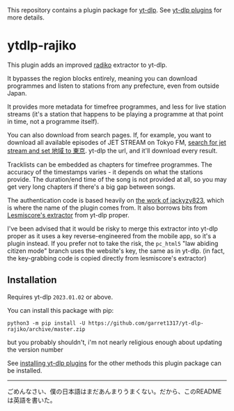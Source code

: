 This repository contains a plugin package for [yt-dlp](https://github.com/yt-dlp/yt-dlp#readme).
See [yt-dlp plugins](https://github.com/yt-dlp/yt-dlp#plugins) for more details.

# ytdlp-rajiko

This plugin adds an improved [radiko](https://radiko.jp) extractor to yt-dlp.

It bypasses the region blocks entirely, meaning you can download programmes and listen to stations from any prefecture, even from outside Japan.

It provides more metadata for timefree programmes, and less for live station streams (it's a station that happens to be playing a programme at that point in time, not a programme itself).

You can also download from search pages. If, for example, you want to download all available episodes of JET STREAM on Tokyo FM, [search for jet stream and set 地域 to
東京](https://radiko.jp/#!/search/live?key=jet%20stream&filter=&start_day=&end_day=&region_id=&area_id=JP13&cul_area_id=JP13&page_idx=0). yt-dlp the url, and it'll download every result.

Tracklists can be embedded as chapters for timefree programmes. The accuracy of the timestamps varies - it depends on what the stations provide. The duration/end time of the song is not provided at all, so you may get very long chapters if there's a big gap between songs.

The authentication code is based heavily on [the work of jackyzy823](https://github.com/jackyzy823/rajiko/), which is where the name of the plugin comes from.
It also borrows bits from [Lesmiscore's extractor](https://github.com/yt-dlp/yt-dlp/blob/d1795f4a6af99c976c9d3ea2dabe5cf4f8965d3c/yt_dlp/extractor/radiko.py) from yt-dlp proper.

I've been advised that it would be risky to merge this extractor into yt-dlp proper as it uses a key reverse-engineered from the mobile app, so it's a plugin instead.
If you prefer not to take the risk, the `pc_html5` "law abiding citizen mode" branch uses the website's key, the same as in yt-dlp. (in fact, the key-grabbing code is copied directly from lesmiscore's extractor)

## Installation

Requires yt-dlp `2023.01.02` or above.

You can install this package with pip:
```
python3 -m pip install -U https://github.com/garret1317/yt-dlp-rajiko/archive/master.zip
```
but you probably shouldn't, i'm not nearly religious enough about updating the version number

See [installing yt-dlp plugins](https://github.com/yt-dlp/yt-dlp#installing-plugins) for the other methods this plugin package can be installed.

----

ごめんなさい、僕の日本語はまだあんまりうまくない。だから、このREADMEは英語を書いた。
